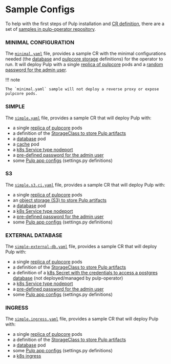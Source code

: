 # Sample Configs

To help with the first steps of Pulp installation and [CR definition](https://pulpproject.org/pulp-operator/docs/admin/reference/custom_resources/repo_manager/#pulp), there are a set of [samples in pulp-operator repository](https://github.com/pulp/pulp-operator/tree/main/config/samples).



### MINIMAL CONFIGURATION

The [`minimal.yaml`](https://github.com/pulp/pulp-operator/blob/main/config/samples/minimal.yaml) file, provides a sample CR with
the minimal configurations needed (the [database](https://pulpproject.org/pulp-operator/docs/admin/guides/configurations/database/) and [pulpcore storage](https://pulpproject.org/pulp-operator/docs/admin/guides/configurations/storage/) definitions) for the operator to run. It will deploy Pulp with a single [replica of pulpcore](https://pulpproject.org/pulp-operator/docs/admin/guides/install/ha/#scaling-pulpcore-pods) pods and a [random password for the admin user](https://pulpproject.org/pulp-operator/docs/admin/guides/configurations/reset_admin_pwd/#reset-pulp-admin-password).

!!! note

    The `minimal.yaml` sample will not deploy a reverse proxy or expose pulpcore pods.


### SIMPLE

The [`simple.yaml`](https://github.com/pulp/pulp-operator/blob/main/config/samples/simple.yaml) file, provides a sample CR
that will deploy Pulp with:

- a single [replica of pulpcore](https://pulpproject.org/pulp-operator/docs/admin/guides/install/ha/#scaling-pulpcore-pods) pods
- a definition of the [StorageClass to store Pulp artifacts](https://pulpproject.org/pulp-operator/docs/admin/guides/configurations/storage/#configure-pulp-operator-storage-to-use-a-storage-class)
- a [database](https://pulpproject.org/pulp-operator/docs/admin/guides/configurations/database/) pod
- a [cache](http://127.0.0.1:8000/pulp-operator/docs/admin/guides/configurations/cache/#configure-pulp-operator-to-deploy-a-redis-instance) pod
- a [k8s Service type nodeport](https://pulpproject.org/pulp-operator/docs/admin/guides/configurations/networking/exposing/#nodeport)
- a [pre-defined password for the admin user](https://pulpproject.org/pulp-operator/docs/admin/guides/configurations/secrets/#pulp-admin-password)
- some [Pulp app configs](https://pulpproject.org/pulp-operator/docs/admin/guides/configurations/pulp_settings/#custom-settings) (settings.py definitions)


### S3

The [`simple.s3.ci.yaml`](https://github.com/pulp/pulp-operator/blob/main/config/samples/simple.s3.ci.yaml) file, provides a sample CR
that will deploy Pulp with:

- a single [replica of pulpcore](https://pulpproject.org/pulp-operator/docs/admin/guides/install/ha/#scaling-pulpcore-pods) pods
- an [object storage (S3) to store Pulp artifacts](https://pulpproject.org/pulp-operator/docs/admin/guides/configurations/storage/#configure-aws-s3-storage)
- a [database](https://pulpproject.org/pulp-operator/docs/admin/guides/configurations/database/) pod
- a [k8s Service type nodeport](https://pulpproject.org/pulp-operator/docs/admin/guides/configurations/networking/exposing/#nodeport)
- a [pre-defined password for the admin user](https://pulpproject.org/pulp-operator/docs/admin/guides/configurations/secrets/#pulp-admin-password)
- some [Pulp app configs](https://pulpproject.org/pulp-operator/docs/admin/guides/configurations/pulp_settings/#custom-settings) (settings.py definitions)


### EXTERNAL DATABASE

The [`simple-external-db.yaml`](https://github.com/pulp/pulp-operator/blob/main/config/samples/simple-external-db.yaml) file, provides a sample CR
that will deploy Pulp with:

- a single [replica of pulpcore](https://pulpproject.org/pulp-operator/docs/admin/guides/install/ha/#scaling-pulpcore-pods) pods
- a definition of the [StorageClass to store Pulp artifacts](https://pulpproject.org/pulp-operator/docs/admin/guides/configurations/storage/#configure-pulp-operator-storage-to-use-a-storage-class)
- a definition of a [k8s Secret with the credentials to access a postgres database](https://pulpproject.org/pulp-operator/docs/admin/guides/configurations/database/#configure-pulp-operator-to-use-an-external-postgresql-installation) (not deployed/managed by pulp-operator)
- a [k8s Service type nodeport](https://pulpproject.org/pulp-operator/docs/admin/guides/configurations/networking/exposing/#nodeport)
- a [pre-defined password for the admin user](https://pulpproject.org/pulp-operator/docs/admin/guides/configurations/secrets/#pulp-admin-password)
- some [Pulp app configs](https://pulpproject.org/pulp-operator/docs/admin/guides/configurations/pulp_settings/#custom-settings) (settings.py definitions)


### INGRESS


The [`simple.ingress.yaml`](https://github.com/pulp/pulp-operator/blob/main/config/samples/simple.ingress.yaml) file, provides a sample CR
that will deploy Pulp with:

- a single [replica of pulpcore](https://pulpproject.org/pulp-operator/docs/admin/guides/install/ha/#scaling-pulpcore-pods) pods
- a definition of the [StorageClass to store Pulp artifacts](https://pulpproject.org/pulp-operator/docs/admin/guides/configurations/storage/#configure-pulp-operator-storage-to-use-a-storage-class)
- a [database](https://pulpproject.org/pulp-operator/docs/admin/guides/configurations/database/) pod
- some [Pulp app configs](https://pulpproject.org/pulp-operator/docs/admin/guides/configurations/pulp_settings/#custom-settings) (settings.py definitions)
- a [k8s ingress](https://pulpproject.org/pulp-operator/docs/admin/guides/configurations/networking/exposing/#ingress)

